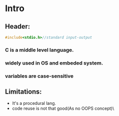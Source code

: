 # Intro
## Header:
```c
#include<stdio.h>//standard input-output 
```


### C is a middle level language.
### widely used in OS and embeded system.
### variables are case-sensitive


## Limitations:
- It's a procedural lang.
- code reuse is not that good(As no OOPS concept)\
